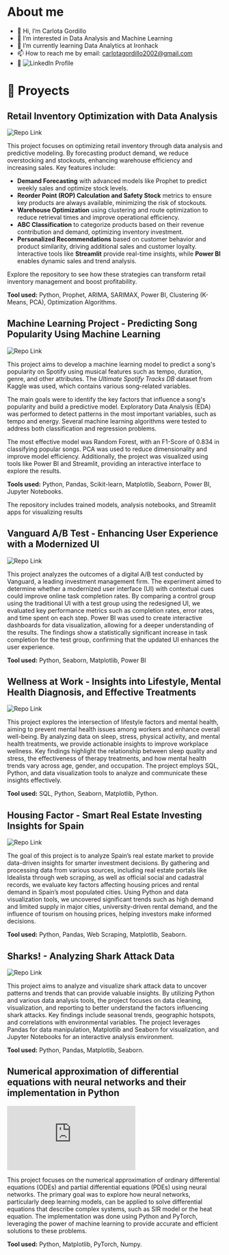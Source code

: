 # About me

- 👋 Hi, I’m Carlota Gordillo
- 👀 I’m interested in Data Analysis and Machine Learning
- 🌱 I’m currently learning Data Analytics at Ironhack
- 📫 How to reach me by email: carlotagordillo2002@gmail.com
- 🔗 ![LinkedIn Profile](https://www.linkedin.com/in/carlota-gordillo-alvarez/)


# 🚀 Proyects

## Retail Inventory Optimization with Data Analysis

![Repo Link](https://github.com/carlotagordillo2/final-proyect)

This project focuses on optimizing retail inventory through data analysis and predictive modeling. By forecasting product demand, we reduce overstocking and stockouts, enhancing warehouse efficiency and increasing sales. Key features include:

- **Demand Forecasting** with advanced models like Prophet to predict weekly sales and optimize stock levels.
- **Reorder Point (ROP) Calculation and Safety Stock** metrics to ensure key products are always available, minimizing the risk of stockouts.
- **Warehouse Optimization** using clustering and route optimization to reduce retrieval times and improve operational efficiency.
- **ABC Classification** to categorize products based on their revenue contribution and demand, optimizing inventory investment.
- **Personalized Recommendations** based on customer behavior and product similarity, driving additional sales and customer loyalty.
Interactive tools like **Streamlit** provide real-time insights, while **Power BI** enables dynamic sales and trend analysis.

Explore the repository to see how these strategies can transform retail inventory management and boost profitability.

**Tool used:** Python, Prophet, ARIMA, SARIMAX, Power BI, Clustering (K-Means, PCA), Optimization Algorithms. 

## Machine Learning Project - Predicting Song Popularity Using Machine Learning

![Repo Link](https://github.com/carlotagordillo2/ML-Spotify)

This project aims to develop a machine learning model to predict a song's popularity on Spotify using musical features such as tempo, duration, genre, and other attributes. The *Ultimate Spotify Tracks DB* dataset from Kaggle was used, which contains various song-related variables.

The main goals were to identify the key factors that influence a song's popularity and build a predictive model. Exploratory Data Analysis (EDA) was performed to detect patterns in the most important variables, such as tempo and energy. Several machine learning algorithms were tested to address both classification and regression problems.

The most effective model was Random Forest, with an F1-Score of 0.834 in classifying popular songs. PCA was used to reduce dimensionality and improve model efficiency. Additionally, the project was visualized using tools like Power BI and Streamlit, providing an interactive interface to explore the results.

**Tools used:** Python, Pandas, Scikit-learn, Matplotlib, Seaborn, Power BI, Jupyter Notebooks.

The repository includes trained models, analysis notebooks, and Streamlit apps for visualizing results


## Vanguard A/B Test - Enhancing User Experience with a Modernized UI

![Repo Link](https://github.com/carlotagordillo2/vanguard-project)

This project analyzes the outcomes of a digital A/B test conducted by Vanguard, a leading investment management firm. The experiment aimed to determine whether a modernized user interface (UI) with contextual cues could improve online task completion rates. By comparing a control group using the traditional UI with a test group using the redesigned UI, we evaluated key performance metrics such as completion rates, error rates, and time spent on each step. Power BI was used to create interactive dashboards for data visualization, allowing for a deeper understanding of the results. The findings show a statistically significant increase in task completion for the test group, confirming that the updated UI enhances the user experience.

**Tool used:** Python, Seaborn, Matplotlib, Power BI

## Wellness at Work - Insights into Lifestyle, Mental Health Diagnosis, and Effective Treatments

![Repo Link](https://github.com/carlotagordillo2/WellnessAtWork)

This project explores the intersection of lifestyle factors and mental health, aiming to prevent mental health issues among workers and enhance overall well-being. By analyzing data on sleep, stress, physical activity, and mental health treatments, we provide actionable insights to improve workplace wellness. Key findings highlight the relationship between sleep quality and stress, the effectiveness of therapy treatments, and how mental health trends vary across age, gender, and occupation. The project employs SQL, Python, and data visualization tools to analyze and communicate these insights effectively.

**Tool used:** SQL, Python, Seaborn, Matplotlib, Python. 

## Housing Factor - Smart Real Estate Investing Insights for Spain

![Repo Link](https://github.com/carlotagordillo2/Housing-factor)

The goal of this project is to analyze Spain’s real estate market to provide data-driven insights for smarter investment decisions. By gathering and processing data from various sources, including real estate portals like Idealista through web scraping, as well as official social and cadastral records, we evaluate key factors affecting housing prices and rental demand in Spain’s most populated cities. Using Python and data visualization tools, we uncovered significant trends such as high demand and limited supply in major cities, university-driven rental demand, and the influence of tourism on housing prices, helping investors make informed decisions.

**Tool used:** Python, Pandas, Web Scraping, Matplotlib, Seaborn.


## Sharks! - Analyzing Shark Attack Data

![Repo Link](https://github.com/carlotagordillo2/Quest2.-Sharks)

This project aims to analyze and visualize shark attack data to uncover patterns and trends that can provide valuable insights. By utilizing Python and various data analysis tools, the project focuses on data cleaning, visualization, and reporting to better understand the factors influencing shark attacks. Key findings include seasonal trends, geographic hotspots, and correlations with environmental variables. The project leverages Pandas for data manipulation, Matplotlib and Seaborn for visualization, and Jupyter Notebooks for an interactive analysis environment.

**Tool used:** Python, Pandas, Matplotlib, Seaborn. 

## Numerical approximation of differential equations with neural networks and their implementation in Python

![Repo Link](https://github.com/carlotagordillo2/Numerical-approximation-of-differential-equations-with-neural-networks/blob/main/README.md)

This project focuses on the numerical approximation of ordinary differential equations (ODEs) and partial differential equations (PDEs) using neural networks. The primary goal was to explore how neural networks, particularly deep learning models, can be applied to solve differential equations that describe complex systems, such as SIR model or the heat equation. The implementation was done using Python and PyTorch, leveraging the power of machine learning to provide accurate and efficient solutions to these problems.

**Tool used:** Python, Matplotlib, PyTorch, Numpy. 

<!---
carlotagordillo2/carlotagordillo2 is a ✨ special ✨ repository because its `README.md` (this file) appears on your GitHub profile.
You can click the Preview link to take a look at your changes.
--->

